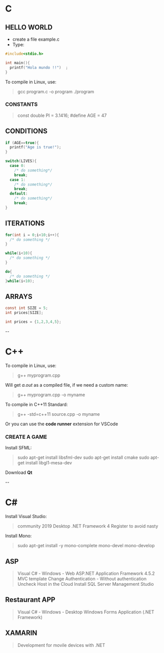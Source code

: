 # C

## HELLO WORLD

* create a file example.c
* Type: 

```c
#include<stdio.h>

int main(){
  printf("Hola mundo !!")  ;
}
```

To compile in Linux, use: <br/>
>gcc program.c -o program 
>./program


### CONSTANTS

>const double PI = 3.1416;
>#define AGE = 47

## CONDITIONS

```c
if (AGE==true){
  printf("Age is true!");
}
```

```c
switch(LIVES){
  case 0:
    /* do something*/
    break;
  case 1:
    /* do something*/
    break;
  default:
    /* do something*/
    break;
}
```

## ITERATIONS

```c
for(int i = 0;i<10;i++){
  /* do something */
}
```

```c
while(i<10){
  /* do something */
}
```

```c
do{
  /* do something */
}while(i<10);
```

## ARRAYS

```c
const int SIZE = 5;
int prices[SIZE];
```


```c
int prices = {1,2,3,4,5};
```











--

# C++

To compile in Linux, use: <br/>

>g++ myprogram.cpp

Will get _a.out_ as a compiled file, if we need a custom name: <br/>

>g++ myprogram.cpp -o myname

To compile in C++11 Standard:

>g++ -std=c++11 source.cpp -o myname


Or you can use the __code runner__ extension for VSCode <br/>


### CREATE A GAME

Install SFML: <br/>
>sudo apt-get install libsfml-dev
>sudo apt-get install cmake
>sudo apt-get install libgl1-mesa-dev

Download __Qt__



--


# C#

Install Visual Studio: <br/>

>community 2019
>Desktop
>.NET Framework 4
>Register to avoid nasty 

Install Mono: <br/>

>sudo apt-get install -y mono-complete mono-devel mono-develop


## ASP

>Visual C# - Windows - Web
>ASP.NET Application
>Framework 4.5.2
>MVC template
>Change Authentication - Without authentication
>Uncheck Host in the Cloud
>Install SQL Server Management Studio





## Restaurant APP

>Visual C# - Windows - Desktop
>Windows Forms Application (.NET Framework)






## XAMARIN

>Development for movile devices with .NET
